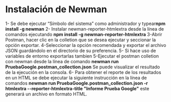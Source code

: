 Instalación de Newman
=================

1- Se debe ejecutar “Símbolo del sistema” como administrador y typear**npm install -g newman**
2- Instalar newman-reporter-htmlextra desde la línea de comandos ejecutando **npm install -g newman-reporter-htmlextra**
3-Abrir Postman, hacer clic en la colletion que se desea ejecutar y seccionar la opción exportar.
4-Seleccionar la opción recomendada y exportar el archivo JSON guardándolo en el directorio de su preferencia.
5- Si hace uso de variables de entorno exportarlas tambien
5-Ejecutar el postman colletion con newman desde la línea de comando **newman run PruebaGoogle.postman_collection.json** Se puede visualizar el resultado de la ejecución en la consola.
6- Para obtener el reporte de los resultados en un HTML se debe ejecutar la siguiente instrucción en la línea de comandos **newman run PruebaGoogle.postman_collection.json -r htmlextra --reporter-htmlextra-title "Informe Prueba Google"** este generará un archivo en formato HTML.